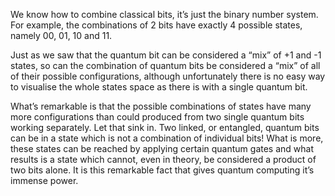 We know how to combine classical bits, it’s just the binary number system. For example, the combinations of 2 bits have exactly 4 possible states, namely 00, 01, 10 and 11. 

Just as we saw that the quantum bit can be considered a “mix” of +1 and -1 states, so can the combination of quantum bits be considered a “mix” of all of their possible configurations, although unfortunately there is no easy way to visualise the whole states space as there is with a single quantum bit.

What’s remarkable is that the possible combinations of states have many more configurations than could produced from two single quantum bits working separately. Let that sink in. Two linked, or entangled, quantum bits can be in a state which is not a combination of individual bits! What is more, these states can be reached by applying certain quantum gates and what results is a state which cannot, even in theory, be considered a product of two bits alone. It is this remarkable fact that gives quantum computing it’s immense power.
